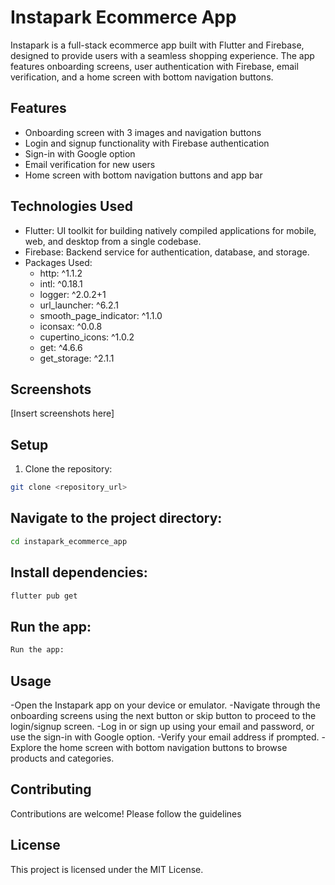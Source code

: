 # Instapark Ecommerce App

Instapark is a full-stack ecommerce app built with Flutter and Firebase, designed to provide users with a seamless shopping experience. The app features onboarding screens, user authentication with Firebase, email verification, and a home screen with bottom navigation buttons.

## Features

- Onboarding screen with 3 images and navigation buttons
- Login and signup functionality with Firebase authentication
- Sign-in with Google option
- Email verification for new users
- Home screen with bottom navigation buttons and app bar

## Technologies Used

- Flutter: UI toolkit for building natively compiled applications for mobile, web, and desktop from a single codebase.
- Firebase: Backend service for authentication, database, and storage.
- Packages Used:
  - http: ^1.1.2
  - intl: ^0.18.1
  - logger: ^2.0.2+1
  - url_launcher: ^6.2.1
  - smooth_page_indicator: ^1.1.0
  - iconsax: ^0.0.8
  - cupertino_icons: ^1.0.2
  - get: ^4.6.6
  - get_storage: ^2.1.1

## Screenshots

[Insert screenshots here]

## Setup

1. Clone the repository:

```bash
git clone <repository_url>
```

## Navigate to the project directory:

```bash
cd instapark_ecommerce_app
```

## Install dependencies:

```bash
flutter pub get
```

## Run the app:

```bash
Run the app:
```

## Usage

-Open the Instapark app on your device or emulator.
-Navigate through the onboarding screens using the next button or skip button to proceed to the login/signup screen.
-Log in or sign up using your email and password, or use the sign-in with Google option.
-Verify your email address if prompted.
-Explore the home screen with bottom navigation buttons to browse products and categories.

## Contributing

Contributions are welcome! Please follow the guidelines

## License

This project is licensed under the MIT License.

